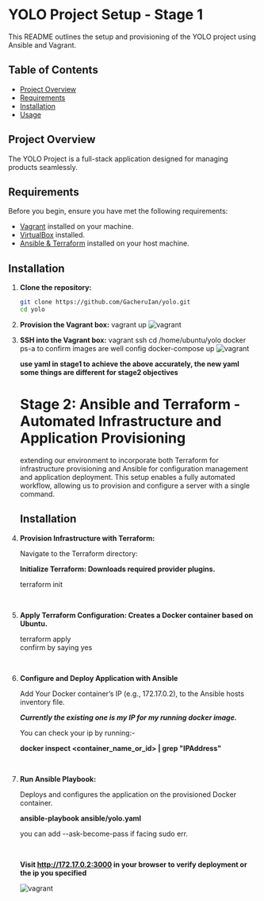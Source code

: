 # YOLO Project Setup - Stage 1

This README outlines the setup and provisioning of the YOLO project using Ansible and Vagrant.

## Table of Contents
- [Project Overview](#project-overview)
- [Requirements](#requirements)
- [Installation](#installation)
- [Usage](#usage)

## Project Overview

The YOLO Project is a full-stack application designed for managing products seamlessly. 

## Requirements

Before you begin, ensure you have met the following requirements:

- [Vagrant](https://www.vagrantup.com/downloads) installed on your machine.
- [VirtualBox](https://www.virtualbox.org/) installed.
- [Ansible &  Terraform](https://www.ansible.com/) installed on your host machine.

## Installation

1. **Clone the repository:**

   ```bash
   git clone https://github.com/GacheruIan/yolo.git
   cd yolo

2. **Provision the Vagrant box:**
   vagrant up
   <img src="./client/src/images/ip31.png" alt="vagrant" />

3. **SSH into the Vagrant box:**
   vagrant ssh
   cd /home/ubuntu/yolo
   docker ps-a to confirm images are well config
   docker-compose up
   <img src="./client/src/images/ip30.png" alt="vagrant" />

   **use yaml in stage1 to achieve the above accurately, the new yaml some things are different for stage2 objectives**



   # Stage 2: Ansible and Terraform - Automated Infrastructure and Application Provisioning

   extending our environment to incorporate both Terraform for infrastructure provisioning and Ansible for configuration management and application deployment. This setup enables a fully automated workflow, allowing us to provision and configure a server with a single command.

   ## Installation

1. **Provision Infrastructure with Terraform:**

   Navigate to the Terraform directory:


   **Initialize Terraform: Downloads required provider plugins.**

   terraform init

   <br />


2. **Apply Terraform Configuration: Creates a Docker container based on Ubuntu.**

   terraform apply     
   confirm by saying yes


   <br />


3. **Configure and Deploy Application with Ansible**

   Add Your Docker container’s IP (e.g., 172.17.0.2), to the Ansible hosts inventory file.

   <i><b>Currently the existing one is my IP for my running docker image.</i></b>

   You can check your ip by running:-

   **docker inspect <container_name_or_id> | grep "IPAddress"**


   <br />

4. **Run Ansible Playbook:**

   Deploys and configures the application on the provisioned Docker container.

   **ansible-playbook ansible/yolo.yaml** 
   
   you can add --ask-become-pass if facing sudo err. 


   <br />

    **Visit http://172.17.0.2:3000 in your browser to verify deployment or the ip you specified**


   <img src="./client/src/images/social_icons/IP33.png" alt="vagrant" />